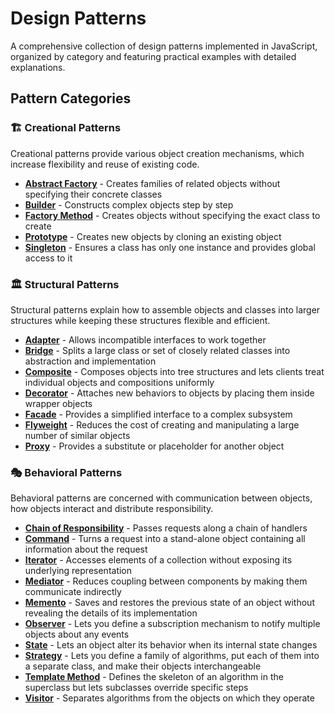 # Design Patterns

A comprehensive collection of design patterns implemented in JavaScript, organized by category and featuring practical examples with detailed explanations.

## Pattern Categories

### 🏗️ Creational Patterns
Creational patterns provide various object creation mechanisms, which increase flexibility and reuse of existing code.

- **[Abstract Factory](Creational/AbstractFactory/)** - Creates families of related objects without specifying their concrete classes
- **[Builder](Creational/Builder/)** - Constructs complex objects step by step
- **[Factory Method](Creational/FactoryMethod/)** - Creates objects without specifying the exact class to create
- **[Prototype](Creational/Prototype/)** - Creates new objects by cloning an existing object
- **[Singleton](Creational/Singleton/)** - Ensures a class has only one instance and provides global access to it

### 🏛️ Structural Patterns
Structural patterns explain how to assemble objects and classes into larger structures while keeping these structures flexible and efficient.

- **[Adapter](Structural/Adapter/)** - Allows incompatible interfaces to work together
- **[Bridge](Structural/Bridge/)** - Splits a large class or set of closely related classes into abstraction and implementation
- **[Composite](Structural/Composite/)** - Composes objects into tree structures and lets clients treat individual objects and compositions uniformly
- **[Decorator](Structural/Decorator/)** - Attaches new behaviors to objects by placing them inside wrapper objects
- **[Facade](Structural/Facade/)** - Provides a simplified interface to a complex subsystem
- **[Flyweight](Structural/Flyweight/)** - Reduces the cost of creating and manipulating a large number of similar objects
- **[Proxy](Structural/Proxy/)** - Provides a substitute or placeholder for another object

### 🎭 Behavioral Patterns
Behavioral patterns are concerned with communication between objects, how objects interact and distribute responsibility.

- **[Chain of Responsibility](Behavioral/ChainOfResponsibility/)** - Passes requests along a chain of handlers
- **[Command](Behavioral/Command/)** - Turns a request into a stand-alone object containing all information about the request
- **[Iterator](Behavioral/Iterator/)** - Accesses elements of a collection without exposing its underlying representation
- **[Mediator](Behavioral/Mediator/)** - Reduces coupling between components by making them communicate indirectly
- **[Memento](Behavioral/Memento/)** - Saves and restores the previous state of an object without revealing the details of its implementation
- **[Observer](Behavioral/Observer/)** - Lets you define a subscription mechanism to notify multiple objects about any events
- **[State](Behavioral/State/)** - Lets an object alter its behavior when its internal state changes
- **[Strategy](Behavioral/Strategy/)** - Lets you define a family of algorithms, put each of them into a separate class, and make their objects interchangeable
- **[Template Method](Behavioral/TemplateMethod/)** - Defines the skeleton of an algorithm in the superclass but lets subclasses override specific steps
- **[Visitor](Behavioral/Visitor/)** - Separates algorithms from the objects on which they operate